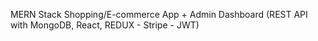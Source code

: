 MERN Stack Shopping/E-commerce App + Admin Dashboard (REST API with MongoDB, React, REDUX - Stripe - JWT)
